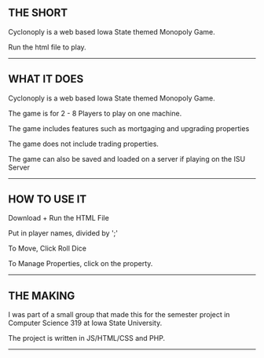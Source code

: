 THE SHORT
-----------------------------------------------------------------------------------
Cyclonoply is a web based Iowa State themed Monopoly Game.

Run the html file to play.
___________________________________________________________________________________


WHAT IT DOES
-----------------------------------------------------------------------------------
Cyclonoply is a web based Iowa State themed Monopoly Game.

The game is for 2 - 8 Players to play on one machine.

The game includes features such as mortgaging and upgrading properties

The game does not include trading properties.

The game can also be saved and loaded on a server if playing on the ISU Server

__________________________________________________________________________________


HOW TO USE IT
-----------------------------------------------------------------------------------
Download + Run the HTML File

Put in player names, divided by ';'

To Move, Click Roll Dice

To Manage Properties, click on the property.

____________________________________________________________________________________


THE MAKING
----------------------------------------------------------------------------------
I was part of a small group that made this for the semester project
in Computer Science 319 at Iowa State University.

The project is written in JS/HTML/CSS and PHP.
__________________________________________________________________________________
